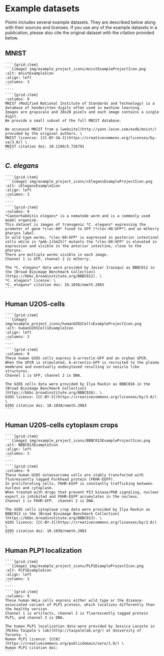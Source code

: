 # Example datasets

Piximi includes several example datasets.
They are described below along with their sources and licenses.
If you use any of the example datasets in a publication, please also cite the original dataset with the citation provided below.

## MNIST

`````{grid}
````{grid-item}
```{image} img/example_project_icons/mnistExampleProjectIcon.png
:alt: mnistExampleIcon
:align: left
:columns: 3
```
````
````{grid-item}
:columns: 9
MNIST (Modified National Institute of Standards and Technology) is a database of handwritten digits often used in machine learning.
Images are grayscale and 28x28 pixels and each image contains a single digit.
We provide a small subset of the full MNIST database.

We accesesd MNIST from a [website](http://yann.lecun.com/exdb/mnist/) provided by the original authors. \
MNIST licencse: [CC-BY-SA-3](https://creativecommons.org/licenses/by-sa/3.0/) \
MNIST citation doi: 10.1109/5.726791
````
`````

## *C. elegans*

`````{grid}
````{grid-item}
```{image} img/example_project_icons/cElegansExampleProjectIcon.png
:alt: cElegansExampleIcon
:align: left
:columns: 3
```
````
````{grid-item}
:columns: 9
*Caenorhabditis elegans* is a nematode worm and is a commonly used model organism.
This dataset is images of transgenic *C. elegans* expressing the promoter of gene *clec-60* fused to GFP (*clec-60:GFP*) and an mCherry pharynx label.
In wild type worms, *clec-60:GFP* is expressed in posterior intestinal cells while in *pmk-1(km25)* mutants the *clec-60:GFP* is elevated in expression and visible in the anterior intestine, close to the pharynx.
There are multiple worms visible in each image.
Channel 1 is GFP, channel 2 is mCherry.

The *C. elegans* data were provided by Javier Irazoqui as BBBC012 in the [Broad Bioimage Benchmark Collection](https://bbbc.broadinstitute.org/BBBC012). \
*C. elegans* license: \
*C. elegans* citation doi: 10.1038/nmeth.2083
````
`````

## Human U2OS-cells

`````{grid}
````{grid-item}
```{image} img/example_project_icons/humanU2OSCellsExampleProjectIcon.png
:alt: humanU2OSCellsExampleIcon
:align: left
:columns: 3
```
````
````{grid-item}
:columns: 9
These human U2OS cells express b-arrestin-GFP and an orphan GPCR.
When the GPCR is stimulated, b-arrestin-GFP is recruited to the plasma membrane and eventually endocytosed resulting in vesicle like structures.
Channel 1 is GFP, channel 2 is DNA.

The U2OS cells data were provided by Ilya Ravkin as BBBC016 in the [Broad Bioimage Benchmark Collection](https://bbbc.broadinstitute.org/BBBC016). \
U2OS licence: [CC-BY-3](https://creativecommons.org/licenses/by/3.0/) \
U2OS citation doi: 10.1038/nmeth.2083
````
`````

## Human U20S-cells cytoplasm crops

`````{grid}
````{grid-item}
```{image} img/example_project_icons/BBBC013ExampleProjectIcon.png
:alt: BBBC013ExampleIcon
:align: left
:columns: 3
```
````
````{grid-item}
:columns: 9
These human U2OS osteosarcoma cells are stably transfected with fluorescently tagged Forkhead protein (FKHR-EGFP).
In proliferating cells, FKHR-EGFP is constantly trafficking between nucleus and cytoplasm.
When treated with drugs that prevent PI3 kinase/PKB signaling, nuclear export is inhibited and FKHR-EGFP accumulates in the nucleus.
Channel 1 is FKHR-GFP,  channel 2 is DNA.

The U2OS cells cytoplasm crop data were provided by Ilya Ravkin as BBBC013 in the [Broad Bioimage Benchmark Collection](https://bbbc.broadinstitute.org/BBBC013). \
U2OS licence: [CC-BY-3](https://creativecommons.org/licenses/by/3.0/) \
U2OS citation doi: 10.1038/nmeth.2083
````
`````

## Human PLP1 localization

`````{grid}
````{grid-item}
```{image} img/example_project_icons/PLP1ExampleProjectIcon.png
:alt: PLP1ExampleIcon
:align: left
:columns: 3
```
````
````{grid-item}
:columns: 9
These human HeLa cells express either wild type or the disease-associated variant of PLP1 protein, which localizes differently than the healthy version.  
Channel 1 is artifacts, channel 2 is fluorescently tagged protein PLP1, and channel 3 is DNA.

The human PLP1 localization data were provided by Jessica Lacoste in [Mikko Taipale's lab](http://taipalelab.org/) at University of Toronto. \
Human PLP1 licence: [CC0](https://creativecommons.org/publicdomain/zero/1.0/) \
Human PLP1 citation doi:
````
`````
